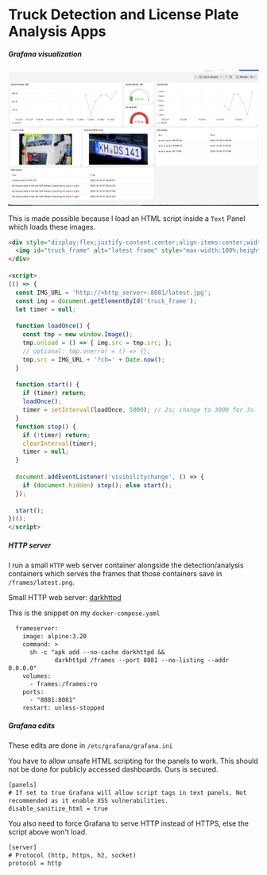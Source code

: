 # Truck Detection and License Plate Analysis Apps

##### Grafana visualization
![Grafana](grafana.png)

This is made possible because I load an HTML script inside a `Text` Panel which loads these images.

```HTML
<div style="display:flex;justify-content:center;align-items:center;width:100%;">
  <img id="truck_frame" alt="latest frame" style="max-width:100%;height:auto;"/>
</div>

<script>
(() => {
  const IMG_URL = 'http://<http_server>:8081/latest.jpg';
  const img = document.getElementById('truck_frame');
  let timer = null;

  function loadOnce() {
    const tmp = new window.Image();
    tmp.onload = () => { img.src = tmp.src; };
    // optional: tmp.onerror = () => {};
    tmp.src = IMG_URL + '?cb=' + Date.now();
  }

  function start() {
    if (timer) return;
    loadOnce();
    timer = setInterval(loadOnce, 5000); // 2s; change to 3000 for 3s
  }
  function stop() {
    if (!timer) return;
    clearInterval(timer);
    timer = null;
  }

  document.addEventListener('visibilitychange', () => {
    if (document.hidden) stop(); else start();
  });

  start();
})();
</script>
```

##### HTTP server
I run a small `HTTP` web server container alongside the detection/analysis containers which serves the frames that those containers save in `/frames/latest.png`.

Small HTTP web server: [darkhttpd](https://github.com/emikulic/darkhttpd)

This is the snippet on my `docker-compose.yaml` 
```
  frameserver:
    image: alpine:3.20
    command: >
      sh -c "apk add --no-cache darkhttpd &&
             darkhttpd /frames --port 8081 --no-listing --addr 0.0.0.0"
    volumes:
      - frames:/frames:ro
    ports:
      - "8081:8081"
    restart: unless-stopped
```

##### Grafana edits
These edits are done in `/etc/grafana/grafana.ini`

You have to allow unsafe HTML scripting for the panels to work. This should not be done for publicly accessed dashboards. Ours is secured.
```
[panels]
# If set to true Grafana will allow script tags in text panels. Not recommended as it enable XSS vulnerabilities.
disable_sanitize_html = true
```

You also need to force Grafana to serve HTTP instead of HTTPS, else the script above won't load.
```
[server]
# Protocol (http, https, h2, socket)
protocol = http
```
